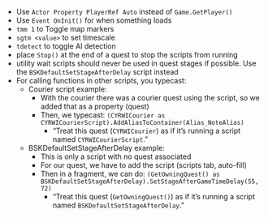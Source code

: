 - Use `Actor Property PlayerRef Auto` instead of `Game.GetPlayer()`
- Use `Event OnInit()` for when something loads
- `tmm 1` to Toggle map markers
- `sgtm <value>`  to set timescale
- `tdetect` to toggle AI detection
- place `Stop()` at the end of a quest to stop the scripts from running
- utility wait scripts should never be used in quest stages if possible. Use the `BSKDefaultSetStageAfterDelay` script instead
- For calling functions in other scripts, you typecast:
	- Courier script example:
		- With the courier there was a courier quest using the script, so we added that as a property (quest)
		- Then, we typecast: `(CYRWICourier as CYRWICourierScript).AddAliasToContainer(Alias_NoteAlias)`
			- “Treat this quest (`CYRWICourier`) as if it’s running a script named `CYRWICourierScript`.”
	- BSKDefaultSetStageAfterDelay example:
		- This is only a script with no quest associated
		- For our quest, we have to add the script (scripts tab, auto-fill)
		- Then in a fragment, we can do: `(GetOwningQuest() as BSKDefaultSetStageAfterDelay).SetStageAfterGameTimeDelay(55,72)`
			- “Treat this quest (`GetOwningQuest()`) as if it’s running a script named `BSKDefaultSetStageAfterDelay`.”